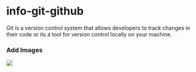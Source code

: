 # info-git-github
Git is a version control system that allows developers to track changes in their code or its a tool for version control locally on your machine.
### Add Images
<img src="https://cdn.iconscout.com/icon/free/png-256/free-git-logo-icon-download-in-svg-png-gif-file-formats--wordmark-programming-langugae-language-pack-logos-icons-1175220.png" > 
